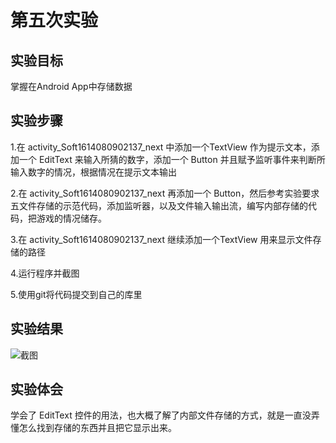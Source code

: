 # 第五次实验

## 实验目标

掌握在Android App中存储数据

## 实验步骤

1.在 activity_Soft1614080902137_next 中添加一个TextView 作为提示文本，添加一个 EditText 来输入所猜的数字，添加一个 Button 并且赋予监听事件来判断所输入数字的情况，根据情况在提示文本输出

2.在 activity_Soft1614080902137_next 再添加一个 Button，然后参考实验要求五文件存储的示范代码，添加监听器，以及文件输入输出流，编写内部存储的代码，把游戏的情况储存。

3.在 activity_Soft1614080902137_next 继续添加一个TextView 用来显示文件存储的路径

4.运行程序并截图

5.使用git将代码提交到自己的库里

## 实验结果

![截图](https://github.com/1614080902137/android-labs-2018/blob/master/Soft1614080902137/%E7%AC%AC%E4%BA%94%E6%AC%A1%E5%AE%9E%E9%AA%8C%E6%88%AA%E5%9B%BE.jpg)

## 实验体会

学会了 EditText 控件的用法，也大概了解了内部文件存储的方式，就是一直没弄懂怎么找到存储的东西并且把它显示出来。
